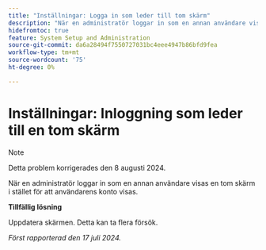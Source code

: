 ```yaml
---
title: "Inställningar: Logga in som leder till tom skärm"
description: "När en administratör loggar in som en annan användare visas en tom skärm i stället för att användarens konto visas."
hidefromtoc: true
feature: System Setup and Administration
source-git-commit: da6a28494f7550727031bc4eee4947b86bfd9fea
workflow-type: tm+mt
source-wordcount: '75'
ht-degree: 0%

---
```



# Inställningar: Inloggning som leder till en tom skärm

>[!NOTE]
>
>Detta problem korrigerades den 8 augusti 2024.

När en administratör loggar in som en annan användare visas en tom skärm i stället för att användarens konto visas.

**Tillfällig lösning**

Uppdatera skärmen. Detta kan ta flera försök.

_Först rapporterad den 17 juli 2024._
